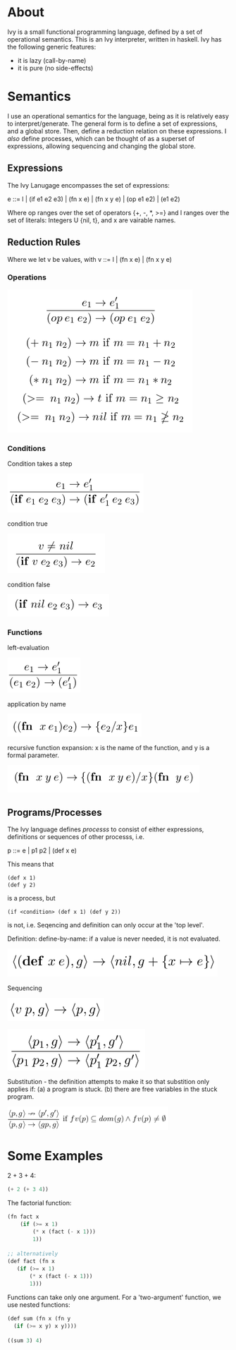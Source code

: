 # About
Ivy is a small functional programming language, defined by a set of operational semantics.
This is an Ivy interpreter, written in haskell. Ivy has the following generic features:
+ it is lazy (call-by-name)
+ it is pure (no side-effects)

# Semantics
I use an operational semantics for the language, being as it is relatively easy to interpret/generate. The general form is to define a set of expressions, and a global store. Then, define a reduction relation on these expressions. I *also* define processes, which can be thought of as a superset of expressions, allowing sequencing and changing the global store.

## Expressions
The Ivy Lanugage encompasses the set of expressions:

e ::= l | (if e1 e2 e3) | (fn x e) | (fn x y e) | (op e1 e2) | (e1 e2)

Where op ranges over the set of operators {+, -, *, >=} and l ranges over the set of literals: Integers U {nil, t}, and x are vairable names.

## Reduction Rules 
Where we let v be values, with v ::= l | (fn x e) | (fn x y e)

### Operations
![](doc/imgs/operations.png?raw=true)

### Conditions
Condition takes a step

![](doc/imgs/cond-step.png?raw=true)

condition true

![](doc/imgs/cond-true.png?raw=true)

condition false

![](doc/imgs/cond-false.png?raw=true)

### Functions
left-evaluation

![](doc/imgs/fun-left.png?raw=true)

application by name

![](doc/imgs/fun-app.png?raw=true)

recursive function expansion: x is the name of the function, and y is a formal parameter.

![](doc/imgs/fun-recursive.png?raw=true)

## Programs/Processes
The Ivy language defines *processs* to consist of either expressions, definitions or sequences of other processs,
i.e.

p ::= e | p1 p2 | (def x e)

This means that 
```
(def x 1)
(def y 2)
```
is a process, but
```
(if <condition> (def x 1) (def y 2))
```
is not, i.e. Seqencing and definition can only occur at the 'top level'. 

Definition: define-by-name: if a value is never needed, it is not evaluated.

![](doc/imgs/progn-def.png?raw-true)

Sequencing

![](doc/imgs/progn-discard.png?raw-true)

![](doc/imgs/progn-seq.png?raw-true)

Substitution - the definition attempts to make it so that substition only applies if:
(a) a program is stuck.
(b) there are free variables in the stuck program.

![](doc/imgs/progn-subst.png?raw-true)

# Some Examples
2 + 3 + 4:
```lisp
(+ 2 (+ 3 4))
```

The factorial function:
```lisp
(fn fact x 
    (if (>= x 1) 
        (* x (fact (- x 1))) 
        1))
        
;; alternatively
(def fact (fn x
   (if (>= x 1)
       (* x (fact (- x 1)))
       1)))
```

Functions can take only one argument. For a 'two-argument' function, we use nested functions:
```lisp
(def sum (fn x (fn y 
  (if (>= x y) x y)))) 

((sum 3) 4)
```
